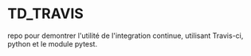 # TD_TRAVIS



repo pour demontrer l'utilité de l'integration continue, utilisant Travis-ci, python et le module pytest.
